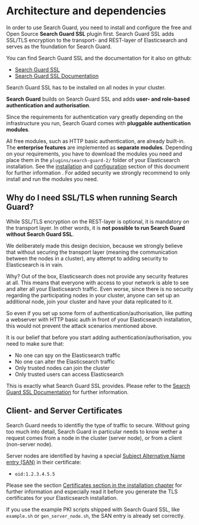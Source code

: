 <!---
Copryight 2016 floragunn UG (haftungsbeschränkt)
-->

# Architecture and dependencies

In order to use Search Guard, you need to install and configure the free and Open Source **Search Guard SSL** plugin first. Search Guard SSL adds SSL/TLS encryption to the transport- and REST-layer of Elasticsearch and serves as the foundation for Search Guard.

You can find Search Guard SSL and the documentation for it also on github:

* [Search Guard SSL](https://github.com/floragunncom/search-guard-ssl)
* [Search Guard SSL Documentation](https://github.com/floragunncom/search-guard-ssl-docs)

Search Guard SSL has to be installed on all nodes in your cluster.

**Search Guard** builds on Search Guard SSL and adds **user- and role-based authentication and authorisation**. 

Since the requirements for authentication vary greatly depending on the infrastructure you run, Search Guard comes with **pluggable authentication modules**. 

All free modules, such as HTTP basic authentication, are already built-in. The **enterprise features** are implemented as **separate modules**. Depending on your requirements, you have to download the modules you need and place them in the `plugins/search-guard-2/` folder of your Elasticsearch installation. See the [installation](installation.md) and [configuration](condifuration.md) section of this document for further information . For added security we strongly recommend to only install and run the modules you need.

## Why do I need SSL/TLS when running Search Guard?

While SSL/TLS encryption on the REST-layer is optional, it is mandatory on the transport layer. In other words, it is **not possible to run Search Guard without Search Guard SSL**.

We deliberately made this design decision, because we strongly believe that without securing the transport layer (meaning the communication between the nodes in a cluster), any attempt to adding security to Elasticsearch is in vain.

Why? Out of the box, Elasticsearch does not provide any security features at all. This means that everyone with access to your network is able to see and alter all your Elasticsearch traffic. Even worse, since there is no security regarding the participating nodes in your cluster, anyone can set up an additional node, join your cluster and have your data replicated to it.

So even if you set up some form of authentication/authorisation, like putting a webserver with HTTP basic auth in front of your Elasticsearch installation, this would not prevent the attack scenarios mentioned above.

It is our belief that before you start adding authentication/authorisation, you need to make sure that:

* No one can spy on the Elasticsearch traffic
* No one can alter the Elasticsearch traffic
* Only trusted nodes can join the cluster
* Only trusted users can access Elasticsearch
 
This is exactly what Search Guard SSL provides. Please refer to the [Search Guard SSL Documentation](https://github.com/floragunncom/search-guard-ssl-docs) for further information. 

## Client- and Server Certificates

Search Guard needs to identifiy the type of traffic to secure. Without going too much into detail, Search Guard in particular needs to know wether a request comes from a node in the cluster (server node), or from a client (non-server node). 

Server nodes are identified by having a special [Subject Alternative Name entry (SAN)](https://github.com/floragunncom/search-guard-ssl/blob/master/example-pki-scripts/gen_node_cert.sh) in their certificate:

* ``oid:1.2.3.4.5.5``

Please see the section [Certificates section in the installation chapter](installation.md) for further information and especially read it before you generate the TLS certificates for your Elasticsearch installation.

If you use the example PKI scripts shipped with Search Guard SSL, like `example.sh` or `gen_server_node.sh`, the SAN entry is already set correctly.